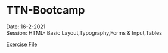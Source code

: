 # TTN-Bootcamp

Date: 16-2-2021  
Session: HTML- Basic Layout,Typography,Forms & Input,Tables

[Exercise File](https://drive.google.com/file/d/1d0mla2KirAIaiJjSyrdfMJ9_fx-oT4Fy/view?usp=sharing)